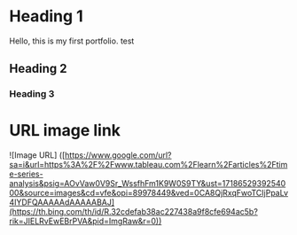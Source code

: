 # Heading 1
Hello, this is my first portfolio. test
## Heading 2
### Heading 3

# URL image link
![Image URL] ([https://www.google.com/url?sa=i&url=https%3A%2F%2Fwww.tableau.com%2Flearn%2Farticles%2Ftime-series-analysis&psig=AOvVaw0V9Sr_WssfhFm1K9W0S9TY&ust=1718652939254000&source=images&cd=vfe&opi=89978449&ved=0CA8QjRxqFwoTCIjPpaLv4IYDFQAAAAAdAAAAABAJ](https://th.bing.com/th/id/R.32cdefab38ac227438a9f8cfe694ac5b?rik=JIELRvEwEBrPVA&pid=ImgRaw&r=0))
